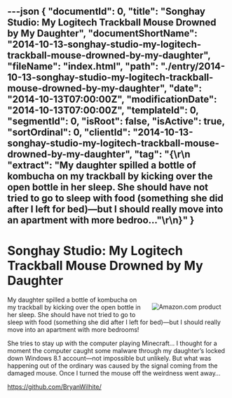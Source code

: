 ---json
{
  "documentId": 0,
  "title": "Songhay Studio: My Logitech Trackball Mouse Drowned by My Daughter",
  "documentShortName": "2014-10-13-songhay-studio-my-logitech-trackball-mouse-drowned-by-my-daughter",
  "fileName": "index.html",
  "path": "./entry/2014-10-13-songhay-studio-my-logitech-trackball-mouse-drowned-by-my-daughter",
  "date": "2014-10-13T07:00:00Z",
  "modificationDate": "2014-10-13T07:00:00Z",
  "templateId": 0,
  "segmentId": 0,
  "isRoot": false,
  "isActive": true,
  "sortOrdinal": 0,
  "clientId": "2014-10-13-songhay-studio-my-logitech-trackball-mouse-drowned-by-my-daughter",
  "tag": "{\r\n  \"extract\": \"My daughter spilled a bottle of kombucha on my trackball by kicking over the open bottle in her sleep. She should have not tried to go to sleep with food (something she did after I left for bed)—but I should really move into an apartment with more bedroo...\"\r\n}"
}
---

# Songhay Studio: My Logitech Trackball Mouse Drowned by My Daughter

[<img alt="Amazon.com product" src="http://ecx.images-amazon.com/images/I/41cNmbZDrqL._SL160_.jpg" style="float:right;margin:16px;">](http://www.amazon.com/exec/obidos/ASIN/B0043T7FXE/thekintespacec00A/ "Buy this product at Amazon.com!")

My daughter spilled a bottle of kombucha on my trackball by kicking over the open bottle in her sleep. She should have not tried to go to sleep with food (something she did after I left for bed)—but I should really move into an apartment with more bedrooms!

She tries to stay up with the computer playing Minecraft… I thought for a moment the computer caught some malware through my daughter’s locked down Windows 8.1 account—not impossible but unlikely. But what was happening out of the ordinary was caused by the signal coming from the damaged mouse. Once I turned the mouse off the weirdness went away…

<https://github.com/BryanWilhite/>
